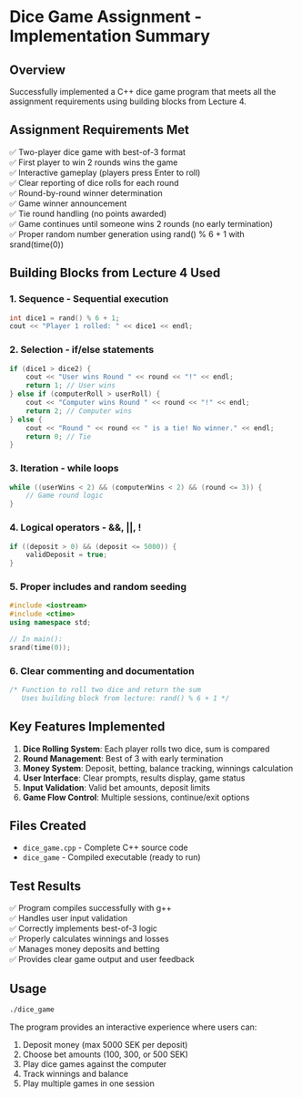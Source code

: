 # Dice Game Assignment - Implementation Summary

## Overview
Successfully implemented a C++ dice game program that meets all the assignment requirements using building blocks from Lecture 4.

## Assignment Requirements Met
✅ Two-player dice game with best-of-3 format  
✅ First player to win 2 rounds wins the game  
✅ Interactive gameplay (players press Enter to roll)  
✅ Clear reporting of dice rolls for each round  
✅ Round-by-round winner determination  
✅ Game winner announcement  
✅ Tie round handling (no points awarded)  
✅ Game continues until someone wins 2 rounds (no early termination)  
✅ Proper random number generation using rand() % 6 + 1 with srand(time(0))  

## Building Blocks from Lecture 4 Used

### 1. **Sequence** - Sequential execution
```cpp
int dice1 = rand() % 6 + 1;
cout << "Player 1 rolled: " << dice1 << endl;
```

### 2. **Selection** - if/else statements
```cpp
if (dice1 > dice2) {
    cout << "User wins Round " << round << "!" << endl;
    return 1; // User wins
} else if (computerRoll > userRoll) {
    cout << "Computer wins Round " << round << "!" << endl;
    return 2; // Computer wins
} else {
    cout << "Round " << round << " is a tie! No winner." << endl;
    return 0; // Tie
}
```

### 3. **Iteration** - while loops
```cpp
while ((userWins < 2) && (computerWins < 2) && (round <= 3)) {
    // Game round logic
}
```

### 4. **Logical operators** - &&, ||, !
```cpp
if ((deposit > 0) && (deposit <= 5000)) {
    validDeposit = true;
}
```

### 5. **Proper includes and random seeding**
```cpp
#include <iostream>
#include <ctime>
using namespace std;

// In main():
srand(time(0));
```

### 6. **Clear commenting and documentation**
```cpp
/* Function to roll two dice and return the sum
   Uses building block from lecture: rand() % 6 + 1 */
```

## Key Features Implemented

1. **Dice Rolling System**: Each player rolls two dice, sum is compared
2. **Round Management**: Best of 3 with early termination
3. **Money System**: Deposit, betting, balance tracking, winnings calculation
4. **User Interface**: Clear prompts, results display, game status
5. **Input Validation**: Valid bet amounts, deposit limits
6. **Game Flow Control**: Multiple sessions, continue/exit options

## Files Created
- `dice_game.cpp` - Complete C++ source code
- `dice_game` - Compiled executable (ready to run)

## Test Results
✅ Program compiles successfully with g++  
✅ Handles user input validation  
✅ Correctly implements best-of-3 logic  
✅ Properly calculates winnings and losses  
✅ Manages money deposits and betting  
✅ Provides clear game output and user feedback  

## Usage
```bash
./dice_game
```

The program provides an interactive experience where users can:
1. Deposit money (max 5000 SEK per deposit)
2. Choose bet amounts (100, 300, or 500 SEK)
3. Play dice games against the computer
4. Track winnings and balance
5. Play multiple games in one session